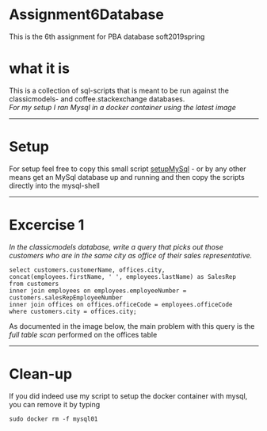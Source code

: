# Assignment6Database
This is the 6th assignment for PBA database soft2019spring

# what it is
This is a collection of sql-scripts that is meant to be run against the classicmodels- and coffee.stackexchange databases.<br>
*For my setup I ran Mysql in a docker container using the latest image*

--------------------------------------------------------------------------------------------------------------------
# Setup
For setup feel free to copy this small script [setupMySql](https://github.com/cph-js284/MySqlSetup) - or by any other means
get an MySql database up and running and then copy the scripts directly into the mysql-shell

-----------------------------------------------------------------------------------------------------------------------

# Excercise 1
*In the classicmodels database, write a query that picks out those customers who are in the same city as office of their sales representative.*<br>
```
select customers.customerName, offices.city, concat(employees.firstName, ' ', employees.lastName) as SalesRep
from customers
inner join employees on employees.employeeNumber = customers.salesRepEmployeeNumber
inner join offices on offices.officeCode = employees.officeCode
where customers.city = offices.city;
```
As documented in the image below, the main problem with this query is the *full table scan* performed on the offices table






----------------------------------------------------------------------------------------------------------------------
# Clean-up
If you did indeed use my script to setup the docker container with mysql, you can remove it by typing
```
sudo docker rm -f mysql01
```



